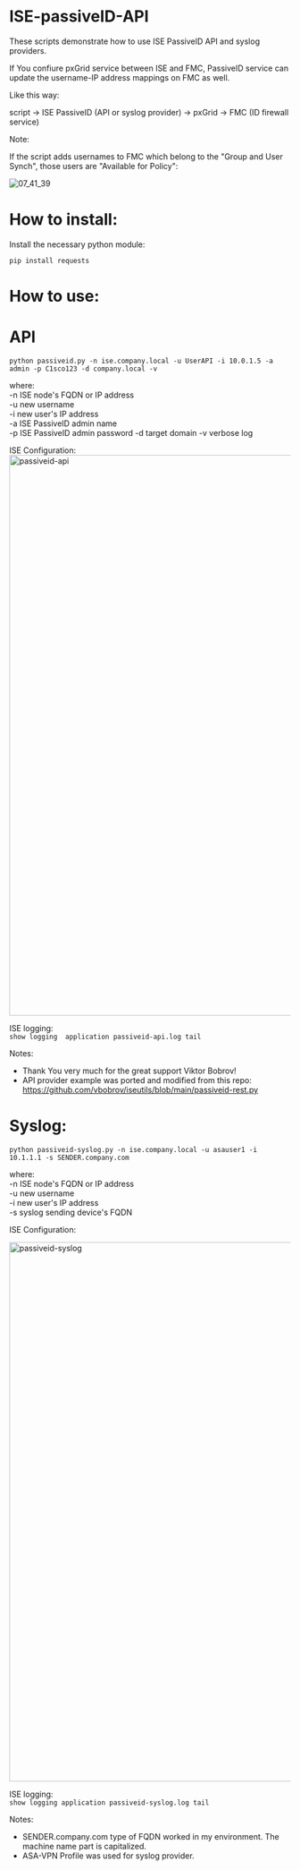 # ISE-passiveID-API

These scripts demonstrate how to use ISE PassiveID API and syslog providers.  

If You confiure pxGrid service between ISE and FMC, PassiveID service can update the username-IP address mappings on FMC as well.  

Like this way: 

  script -> ISE PassiveID (API or syslog provider) -> pxGrid -> FMC (ID firewall service)  


Note:   

If the script adds usernames to FMC which belong to the "Group and User Synch", those users are "Available for Policy":   

![07_41_39](https://github.com/Gyuri1/ISE-passiveID-API/assets/8695335/93272b7e-f25f-42cb-96da-d98d8104d44f)



# How to install:

 
Install the necessary python module:

`pip install requests`


# How to use:


API
===

`python passiveid.py -n ise.company.local -u UserAPI -i 10.0.1.5 -a admin -p C1sco123 -d company.local -v`
  
where:  
-n ISE node's FQDN or IP address  
-u new username  
-i new user's IP address  
-a ISE PassiveID admin name  
-p ISE PassiveID admin password 
-d target domain 
-v verbose log


ISE Configuration:
<img width="1002" alt="passiveid-api" src="https://github.com/Gyuri1/ISE-passiveID-API/assets/8695335/cb5d5b16-b05b-4f0e-a8cd-1f78ba85cbcd">

ISE logging:  
`show logging  application passiveid-api.log tail`

Notes:
- Thank You very much for the great support Viktor Bobrov!
- API provider example was ported and modified from this repo:
  https://github.com/vbobrov/iseutils/blob/main/passiveid-rest.py

Syslog:
======
`python passiveid-syslog.py -n ise.company.local -u asauser1 -i 10.1.1.1 -s SENDER.company.com`
  
where:  
-n ISE node's FQDN or IP address  
-u new username  
-i new user's IP address  
-s syslog sending device's FQDN   

ISE Configuration:

<img width="964" alt="passiveid-syslog" src="https://github.com/Gyuri1/ISE-passiveID-API/assets/8695335/6cec3ecc-5b09-415d-a8c4-fa5097fb0ee1">


ISE logging:  
`show logging application passiveid-syslog.log tail`

Notes:
- SENDER.company.com type of FQDN worked in my environment. The machine name part is capitalized.
- ASA-VPN Profile was used for syslog provider.

